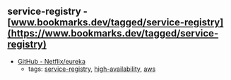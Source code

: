 service-registry - [www.bookmarks.dev/tagged/service-registry](https://www.bookmarks.dev/tagged/service-registry)
---
* [GitHub - Netflix/eureka](https://github.com/Netflix/eureka)
    * tags: [service-registry](../tagged/service-registry.md), [high-availability](../tagged/high-availability.md), [aws](../tagged/aws.md)
